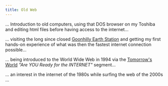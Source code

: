 ```yaml
---
title: Old Web
---
```


... Introduction to old computers, using that DOS browser on my Toshiba and editing html files before having access to the internet...

... visiting the long since closed [Goonhilly Earth Station](https://www.goonhilly.org/) and getting my first hands-on experience of what was then the fastest internet connection possible...

... being introduced to the World Wide Web in 1994 via the [Tomorrow's World](https://en.wikipedia.org/wiki/Tomorrow%27s_World) _"Are YOU Ready for the INTERNET"_ segment...

... an interest in the internet of the 1980s while surfing the web of the 2000s ...
